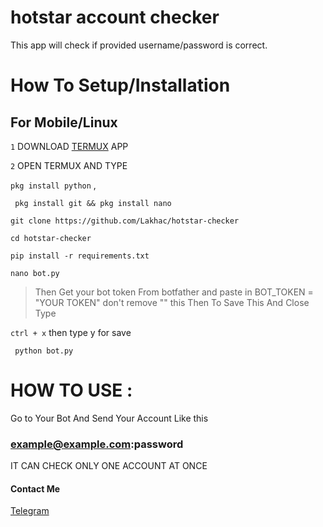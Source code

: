 # hotstar account checker

This app will check if provided username/password is correct.

# How To Setup/Installation

## For Mobile/Linux

` 1 ` DOWNLOAD [TERMUX](https://play.google.com/store/apps/details?id=com.termux) APP 

` 2 ` OPEN TERMUX AND TYPE 

` pkg install python ` , 

` pkg install git && pkg install nano` 

` git clone https://github.com/Lakhac/hotstar-checker `

` cd hotstar-checker `

` pip install -r requirements.txt ` 

` nano bot.py `   
>Then Get your bot token From botfather and paste in BOT_TOKEN = "YOUR TOKEN" don't remove "" this 
>Then To Save This And Close Type 

` ctrl + x `  then type y for save

` python bot.py`


# HOW TO USE :

Go to Your Bot And Send Your Account Like this 

### example@example.com:password 

IT CAN CHECK ONLY ONE ACCOUNT AT ONCE




#### Contact Me 
[Telegram](t.me/Lakhacc_bot)
